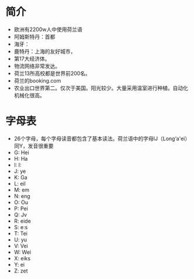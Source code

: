 # 简介
- 欧洲有2200w人中使用荷兰语
- 阿姆斯特丹：首都
- 海牙：
- 鹿特丹：上海的友好城市，
- 第17大经济体。
- 物流网络非常发达。
- 荷兰13所高校都是世界前200名。
- 荷兰的booking.com
- 农业出口世界第二。仅次于美国。阳光较少。大量采用温室进行种植。自动化机械化很高。
# 字母表
- 26个字母，每个字母读音都包含了基本读法。荷兰语中的字母IJ（Long‘a'ei）同Y，发音很重要
- G: Hei
- H: Ha
- I: I:
- J: ye
- K: Ga
- L: eil
- M: em
- N: eng
- O: Ou
- P: Pei
- Q: Jv
- R: eide
- S: e:s
- T: Tei
- U: yu
- V: Vei
- W: Wei
- X: eiks
- Y: ei
- Z: zet